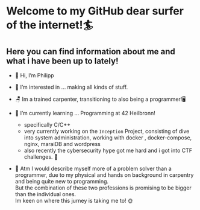 # Welcome to my GitHub dear surfer of the internet!🏄

## Here you can find information about me and what i have been up to lately!
- 👋 Hi, I’m Philipp 
- 👀 I’m interested in ... making all kinds of stuff.
- 🪑 Im a trained carpenter, transitioning to also being a programmer!🖥️
- 🌱 I’m currently learning ...  Programming at 42 Heilbronn!
  * specifically C/C++
  * very currently working on the `Inception` Project, consisting of dive into system administration, working with docker , docker-compose, nginx, maraiDB and wordpress
  * also recently the cybersecurity hype got me hard and i got into CTF challenges. 🚩


- 💬 Atm I would describe myself more of a problem solver than a programmer, due to my physical and hands on background in carpentry and being quite new to programming.  
  But the combination of these two professions is promising to be bigger than the individual ones.  
  Im keen on where this jurney is taking me to! 🌞
  

<!---
strohhelm/strohhelm is a ✨ special ✨ repository because its `README.md` (this file) appears on your GitHub profile.
You can click the Preview link to take a look at your changes.
--->

